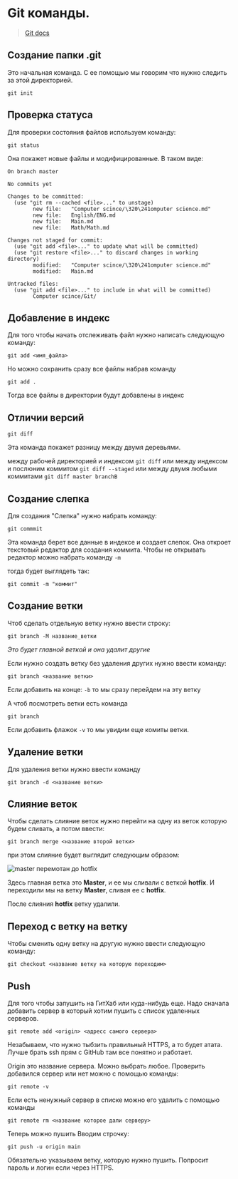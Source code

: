 

# Git команды.

>  [Git docs](https://git-scm.com/docs)

## Создание  папки  .git

Это начальная команда. С ее помощью мы говорим что нужно следить за этой директорией.

```
git init
```



## Проверка статуса

Для проверки состояния файлов используем команду:

```
git status
```

Она покажет новые файлы и модифицированные. В таком виде:

```Git
On branch master

No commits yet

Changes to be committed:
  (use "git rm --cached <file>..." to unstage)
        new file:   "Computer scince/\320\241omputer science.md"
        new file:   English/ENG.md
        new file:   Main.md
        new file:   Math/Math.md

Changes not staged for commit:
  (use "git add <file>..." to update what will be committed)
  (use "git restore <file>..." to discard changes in working directory)
        modified:   "Computer scince/\320\241omputer science.md"
        modified:   Main.md

Untracked files:
  (use "git add <file>..." to include in what will be committed)
        Computer scince/Git/
```



## Добавление в индекс

Для того чтобы начать отслеживать файл нужно  написать следующую команду:

```
git add <имя_файла>
```

Но можно сохранить сразу все файлы набрав команду

```
git add .
```

Тогда все файлы в директории будут добавлены в индекс 



## Отличии версий

```
git diff
```

Эта команда покажет разницу между двумя деревьями. 

между рабочей директорией и индексом `git diff`
или между индексом и послюним коммитом `git diff --staged`
или между двумя любыми коммитами `git diff master branchB`



## Создание слепка

Для создания "Слепка" нужно набрать команду:

```
git commmit 
```

Эта команда берет все данные в индексе и создает слепок.
Она откроет текстовый редактор для создания коммита.
Чтобы не открывать редактор можно набрать команду `-m`

тогда будет выглядеть так:

```
git commit -m "коммит"
```



## Создание ветки

Чтоб сделать отдельную ветку нужно ввести строку:

```
git branch -M название_ветки
```

*Это будет главной веткой и она удалит другие*

Если нужно создать ветку без удаления других нужно ввести команду:

```
git branch <название ветки>
```

Если добавить  на конце:  `-b`  то мы  сразу перейдем на эту ветку



А чтоб посмотреть ветки есть команда

```
git branch 
```

Если добавить флажок `-v` то мы увидим еще комиты ветки.



## Удаление ветки

Для удаления ветки нужно ввести команду

```
git branch -d <название ветки>
```



## Слияние веток

Чтобы сделать слияние веток нужно перейти на одну из веток которую будем сливать, а потом ввести:

```
git branch merge <название второй ветки>
```

при этом слияние будет выглядит следующим образом:

![`master` перемотан до `hotfix`](https://git-scm.com/book/en/v2/images/basic-branching-5.png)

Здесь главная ветка это **Master**, и ее мы сливали с веткой **hotfix**. И переходили мы на ветку **Master**, сливая ее с **hotfix**. 

После слияния **hotfix** ветку удалили.



## Переход с ветку на ветку

Чтобы сменить одну ветку на другую нужно ввести следующую команду:

```
git checkout <название ветку на которую переходим>
```



## Push

Для того чтобы запушить на ГитХаб или куда-нибудь еще.
Надо сначала добавить сервер в который хотим пушить с список удаленных серверов.

```
git remote add <origin> <адресс самого сервера>
```

Незабываем, что нужно тыбзить правильный HTTPS, а то будет атата.
Лучше брать ssh прям с GitHub там все понятно и работает.

Origin это название сервера. Можно выбрать любое.
Проверить добавился сервер или нет можно с помощью команды:

```
git remote -v
```



Если есть ненужный сервер в списке можно его удалить с помощью команды 

```
git remote rm <название которое дали серверу>
```



Теперь можно пушить
Вводим строчку:

```
git push -u origin main
```

Обязательно указываем ветку, которую нужно пушить.  Попросит пароль и логин если через HTTPS.





